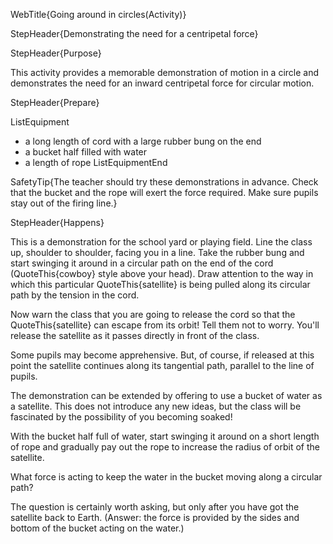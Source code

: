 WebTitle{Going around in circles(Activity)}

StepHeader{Demonstrating the need for a centripetal force}

StepHeader{Purpose}

This activity provides a memorable demonstration of motion in a circle and demonstrates the need for an inward centripetal force for circular motion.

StepHeader{Prepare} 

ListEquipment
- a long length of cord with a large rubber bung on the end
- a bucket half filled with water
- a length of rope
ListEquipmentEnd

SafetyTip{The teacher should try these demonstrations in advance. Check that the bucket and the rope will exert the force required. Make sure pupils stay out of the firing line.}

StepHeader{Happens}

This is a demonstration for the school yard or playing field. Line the class up, shoulder to shoulder, facing you in a line. Take the rubber bung and start swinging it around in a circular path on the end of the cord (QuoteThis{cowboy} style above your head). Draw attention to the way in which this particular QuoteThis{satellite} is being pulled along its circular path by the tension in the cord.

Now warn the class that you are going to release the cord so that the QuoteThis{satellite} can escape from its orbit! Tell them not to worry. You'll release the satellite as it passes directly in front of the class.

Some pupils may become apprehensive. But, of course, if released at this point the satellite continues along its tangential path, parallel to the line of pupils.

The demonstration can be extended by offering to use a bucket of water as a satellite. This does not introduce any new ideas, but the class will be fascinated by the possibility of you becoming soaked!

With the bucket half full of water, start swinging it around on a short length of rope and gradually pay out the rope to increase the radius of orbit of the satellite.

What force is acting to keep the water in the bucket moving along a circular path?

The question is certainly worth asking, but only after you have got the satellite back to Earth. (Answer: the force is provided by the sides and bottom of the bucket acting on the water.)

